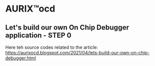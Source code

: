 <h1> AURIX™ocd </h1>

<h2>Let's build our own On Chip Debugger application - STEP 0 </h2>

Here teh source codes related to the article: https://aurixocd.blogspot.com/2021/04/lets-build-our-own-on-chip-debugger.html



